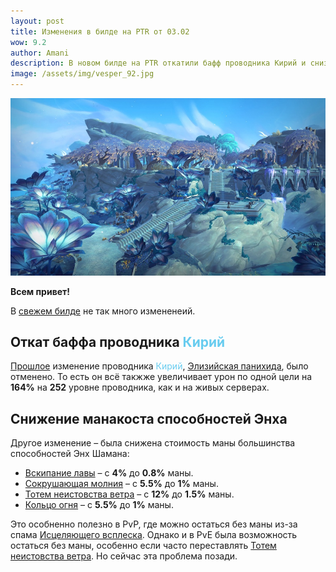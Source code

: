 ```yaml
---    
layout: post
title: Изменения в билде на PTR от 03.02
wow: 9.2
author: Amani
description: В новом билде на PTR откатили бафф проводника Кирий и снизили стоимость маны основных способностей Энх Шамана.
image: /assets/img/vesper_92.jpg
---
```


<p align="center">
<img src="/assets/img/vesper_92.jpg" > 
</p>

**Всем привет!**

В [свежем билде](https://ptr.wowhead.com/news/9-2-ptr-build-42174-class-and-spell-changes-holy-paladin-buff-kyrian-druid-nerf-325850) не так много измененеий.

## Откат баффа проводника <span style="color:#68ccef;font-size:1em;">Кирий</span>

[Прошлое](https://stormkeeper.ru/2022/01/26/patch-9-2.html) изменение проводника <span style="color:#68ccef;font-size:1em;">Кирий</span>, [Элизийская панихида](https://ru.wowhead.com/spell=339182?ilvl=252), было отменено. То есть он всё такжже увеличивает урон по одной цели на **164%** на **252** уровне проводника, как и на живых серверах.

## Снижение манакоста способностей Энха

Другое изменение – была снижена стоимость маны большинства способностей Энх Шамана:
* [Вскипание лавы](https://ru.wowhead.com/spell=60103) – с **4%** до **0.8%** маны.
* [Сокрушающая молния](https://ru.wowhead.com/spell=187874) – с **5.5%** до **1%** маны.
* [Тотем неистовства ветра](https://ru.wowhead.com/spell=8512) – с **12%** до **1.5%** маны.
* [Кольцо огня](https://ru.wowhead.com/spell=42174) – с **5.5%** до **1%** маны.

Это особненно полезно в PvP, где можно остаться без маны из-за спама [Исцеляющего всплеска](https://ru.wowhead.com/spell=8004). Однако и в PvE была возможность остаться без маны, особенно если часто переставлять [Тотем неистовства ветра](https://ru.wowhead.com/spell=8512). Но сейчас эта проблема позади.
